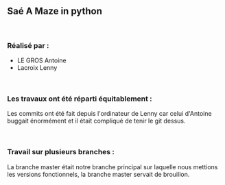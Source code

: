 ## **Saé A Maze in python**

<br>

### **Réalisé par** :  
- LE GROS Antoine  
- Lacroix Lenny

<br>

### **Les travaux ont été réparti équitablement :**
Les commits ont été fait depuis l'ordinateur de Lenny car celui d'Antoine buggait énormément et il était compliqué de tenir le git dessus.

<br>

### **Travail sur plusieurs branches :**
La branche master était notre branche principal sur laquelle nous mettions les versions fonctionnels, la branche master servait de brouillon.